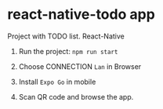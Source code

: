 # react-native-todo app

Project with TODO list. React-Native

1. Run the project: `npm run start`

2. Choose CONNECTION `Lan` in Browser
3. Install `Expo Go` in mobile
4. Scan QR code and browse the app.
